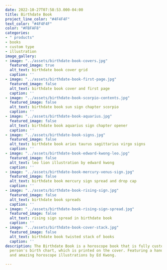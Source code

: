 ```yaml
---
date: 2022-10-27T07:58:53.000-04:00
title: Birthdate Book
project_line_color: "#4F4F4F"
text_color: "#4F4F4F"
color: "#FBFAF8"
categories:
- " products"
- books
- custom type
- illustration
image_gallery:
- image: "../assets/birthdate-book-covers.jpg"
  featured_image: true
  alt_text: birthdate book cover grid
  caption: ''
- image: "../assets/birthdate-book-first-page.jpg"
  featured_image: false
  alt_text: birthdate book cover and first page
  caption: ''
- image: "../assets/birthdate-book-scorpio-contents.jpg"
  featured_image: false
  alt_text: birthdate book sun sign chapter scorpio
  caption: ''
- image: "../assets/birthdate-book-aquarius.jpg"
  featured_image: false
  alt_text: birthdate book aquarius sign chapter opener
  caption: ''
- image: "../assets/birthdate-book-signs.jpg"
  featured_image: false
  alt_text: birthdate book aries taurus sagittarius virgo signs
  caption: ''
- image: "../assets/birthdate-book-edward-kwong-leo.jpg"
  featured_image: false
  alt_text: leo lion illustration by edward kwong
  caption: ''
- image: "../assets/birthdate-book-mercury-venus-sign.jpg"
  featured_image: false
  alt_text: birthdate book mercury sign spread and drop cap
  caption: ''
- image: "../assets/birthdate-book-rising-sign.jpg"
  featured_image: false
  alt_text: birthdate book spreads
  caption: ''
- image: "../assets/birthdate-book-rising-sign-spread.jpg"
  featured_image: false
  alt_text: rising sign spread in birthdate book
  caption: ''
- image: "../assets/birthdate-book-cover-stack.jpg"
  featured_image: false
  alt_text: birthdate book twisted stack of books
  caption: ''
description: The Birthdate Book is a horoscope book that is fully customized for each
  person's birth chart, which is printed on the cover. Featuring a hand drawn typeface
  and amazing horoscope illustrations by Ed Kwong.

---
```

